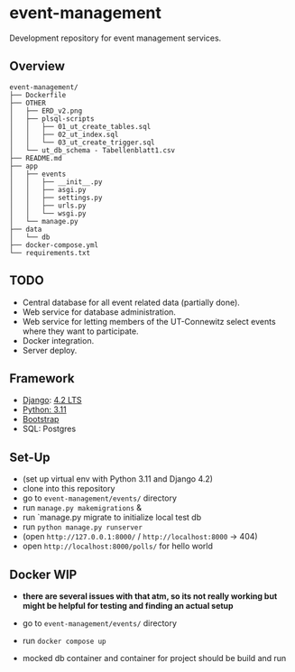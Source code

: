 # event-management

Development repository for event management services.

## Overview
```
event-management/
├── Dockerfile
├── OTHER
│   ├── ERD_v2.png
│   ├── plsql-scripts
│   │   ├── 01_ut_create_tables.sql
│   │   ├── 02_ut_index.sql
│   │   └── 03_ut_create_trigger.sql
│   └── ut_db_schema - Tabellenblatt1.csv
├── README.md
├── app
│   ├── events
│   │   ├── __init__.py
│   │   ├── asgi.py
│   │   ├── settings.py
│   │   ├── urls.py
│   │   └── wsgi.py
│   └── manage.py
├── data
│   └── db
├── docker-compose.yml
└── requirements.txt
```

## TODO

- Central database for all event related data (partially done).
- Web service for database administration.
- Web service for letting members of the UT-Connewitz select events where they want to participate.
- Docker integration.
- Server deploy.


## Framework

- [Django](https://docs.djangoproject.com): [4.2 LTS](https://www.djangoproject.com/download/)
- [Python: 3.11](https://docs.djangoproject.com/en/4.2/faq/install/#faq-python-version-support)
- [Bootstrap](https://pypi.org/project/django-bootstrap-v5/)
- SQL: Postgres


## Set-Up

- (set up virtual env with Python 3.11 and Django 4.2)
- clone into this repository
- go to `event-management/events/` directory
- run `manage.py makemigrations` &
- run `manage.py migrate to initialize local test db
- run `python manage.py runserver`
- (open `http://127.0.0.1:8000/` / `http://localhost:8000` -> 404)
- open `http://localhost:8000/polls/` for hello world

## Docker WIP

- **there are several issues with that atm, so its not really working but might be helpful for testing and finding an actual setup**

- go to `event-management/events/` directory
- run `docker compose up`
- mocked db container and container for project should be build and run

